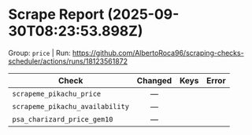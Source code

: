 # Scrape Report (2025-09-30T08:23:53.898Z)

Group: `price`  |  Run: https://github.com/AlbertoRoca96/scraping-checks-scheduler/actions/runs/18123561872

| Check | Changed | Keys | Error |
|---|:---:|:--|:--|
| `scrapeme_pikachu_price` | — |  |  |
| `scrapeme_pikachu_availability` | — |  |  |
| `psa_charizard_price_gem10` | — |  |  |
